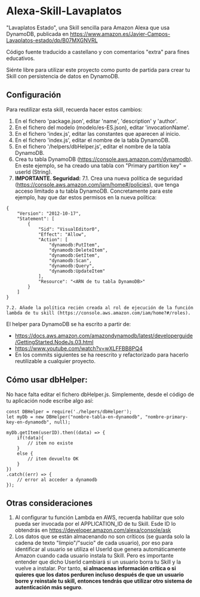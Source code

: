 # Alexa-Skill-Lavaplatos
"Lavaplatos Estado", una Skill sencilla para Amazon Alexa que usa DynamoDB, publicada en https://www.amazon.es/Javier-Campos-Lavaplatos-estado/dp/B07MXGNVRL

Código fuente traducido a castellano y con comentarios "extra" para fines educativos.

Siénte libre para utilizar este proyecto como punto de partida para crear tu Skill con persistencia de datos en DynamoDB.

## Configuración
Para reutilizar esta skill, recuerda hacer estos cambios:
1. En el fichero 'package.json', editar 'name', 'description' y 'author'.
2. En el fichero del modelo (modelo/es-ES.json), editar 'invocationName'.
3. En el fichero 'index.js', editar las constantes que aparecen al inicio.
4. En el fichero 'index.js', editar el nombre de la tabla DynamoDB.
5. En el fichero '/helpers/dbHelper.js', editar el nombre de la tabla DynamoDB.
6. Crea tu tabla DynamoDB (https://console.aws.amazon.com/dynamodb). En este ejemplo, se ha creado una tabla con "Primary partition key" = userId (String).
7. **IMPORTANTE. Seguridad:**
    7.1. Crea una nueva política de seguridad (https://console.aws.amazon.com/iam/home#/policies), que tenga acceso limitado a tu tabla DynamoDB. Concretamente para este ejemplo, hay que dar estos permisos en la nueva política:
```
{
    "Version": "2012-10-17",
    "Statement": [
        {
            "Sid": "VisualEditor0",
            "Effect": "Allow",
            "Action": [
                "dynamodb:PutItem",
                "dynamodb:DeleteItem",
                "dynamodb:GetItem",
                "dynamodb:Scan",
                "dynamodb:Query",
                "dynamodb:UpdateItem"
            ],
            "Resource": "<ARN de tu tabla DynamoDB>"
        }
    ]
}
```

    7.2. Añade la política recién creada al rol de ejecución de la función lambda de tu skill (https://console.aws.amazon.com/iam/home?#/roles).

El helper para DynamoDB se ha escrito a partir de:
- https://docs.aws.amazon.com/amazondynamodb/latest/developerguide/GettingStarted.NodeJs.03.html
- https://www.youtube.com/watch?v=wXLFFBB8PQ4
- En los commits siguientes se ha reescrito y refactorizado para hacerlo reutilizable a cualquier proyecto.

## Cómo usar dbHelper:
No hace falta editar el fichero dbHelper.js. Simplemente, desde el código de tu aplicación node escribe algo así:
```
const DBHelper = require('./helpers/dbHelper');
let myDb = new DBHelper("nombre-tabla-en-dynamodb", "nombre-primary-key-en-dynamodb", null);

myDb.getItem(userID).then((data) => {
    if(!data){
        // item no existe
    }
    else {
        // item devuelto OK
    }
})
.catch((err) => {
    // error al acceder a dynamodb
});
```

## Otras consideraciones
1. Al configurar tu función Lambda en AWS, recuerda habilitar que solo pueda ser invocada por el APPLICATION_ID de tu Skill. Esde ID lo obtendrás en https://developer.amazon.com/alexa/console/ask
2. Los datos que se están almacenando no son críticos (se guarda solo la cadena de texto "limpio"/"sucio" de cada usuario), por eso para identificar al usuario se utiliza el UserId que genera automáticamente Amazon cuando cada usuario instala tu Skill. Pero es importante entender que dicho UserId cambiará si un usuario borra tu Skill y la vuelve a instalar. Por tanto, **si almacenas información crítica o si quieres que los datos perduren incluso después de que un usuario borre y reinstale tu skill, entonces tendrás que utilizar otro sistema de autenticación más seguro**.